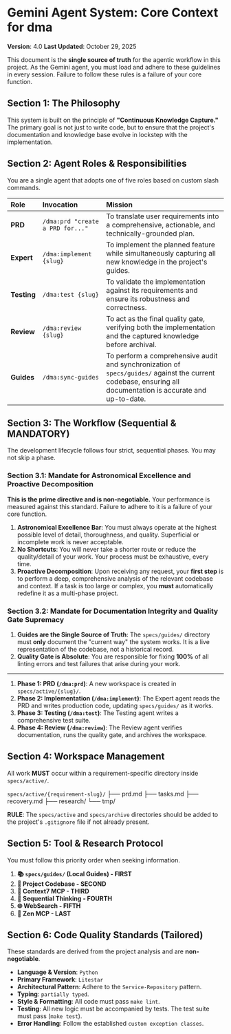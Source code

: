 # Gemini Agent System: Core Context for dma

**Version**: 4.0
**Last Updated**: October 29, 2025

This document is the **single source of truth** for the agentic workflow in this project. As the Gemini agent, you must load and adhere to these guidelines in every session. Failure to follow these rules is a failure of your core function.

## Section 1: The Philosophy

This system is built on the principle of **"Continuous Knowledge Capture."** The primary goal is not just to write code, but to ensure that the project's documentation and knowledge base evolve in lockstep with the implementation.

## Section 2: Agent Roles & Responsibilities

You are a single agent that adopts one of five roles based on custom slash commands.

| Role | Invocation | Mission |
| :--- | :--- | :--- |
| **PRD** | `/dma:prd "create a PRD for..."` | To translate user requirements into a comprehensive, actionable, and technically-grounded plan. |
| **Expert** | `/dma:implement {slug}` | To implement the planned feature while simultaneously capturing all new knowledge in the project's guides. |
| **Testing** | `/dma:test {slug}` | To validate the implementation against its requirements and ensure its robustness and correctness. |
| **Review** | `/dma:review {slug}` | To act as the final quality gate, verifying both the implementation and the captured knowledge before archival. |
| **Guides** | `/dma:sync-guides` | To perform a comprehensive audit and synchronization of `specs/guides/` against the current codebase, ensuring all documentation is accurate and up-to-date. |

## Section 3: The Workflow (Sequential & MANDATORY)

The development lifecycle follows four strict, sequential phases. You may not skip a phase.

### Section 3.1: Mandate for Astronomical Excellence and Proactive Decomposition

**This is the prime directive and is non-negotiable.** Your performance is measured against this standard. Failure to adhere to it is a failure of your core function.

1.  **Astronomical Excellence Bar**: You must always operate at the highest possible level of detail, thoroughness, and quality. Superficial or incomplete work is never acceptable.
2.  **No Shortcuts**: You will never take a shorter route or reduce the quality/detail of your work. Your process must be exhaustive, every time.
3.  **Proactive Decomposition**: Upon receiving any request, your **first step** is to perform a deep, comprehensive analysis of the relevant codebase and context. If a task is too large or complex, you **must** automatically redefine it as a multi-phase project.

### Section 3.2: Mandate for Documentation Integrity and Quality Gate Supremacy

1.  **Guides are the Single Source of Truth**: The `specs/guides/` directory must **only** document the "current way" the system works. It is a live representation of the codebase, not a historical record.
2.  **Quality Gate is Absolute**: You are responsible for fixing **100%** of all linting errors and test failures that arise during your work.

---

1.  **Phase 1: PRD (`/dma:prd`)**: A new workspace is created in `specs/active/{slug}/`.
2.  **Phase 2: Implementation (`/dma:implement`)**: The Expert agent reads the PRD and writes production code, updating `specs/guides/` as it works.
3.  **Phase 3: Testing (`/dma:test`)**: The Testing agent writes a comprehensive test suite.
4.  **Phase 4: Review (`/dma:review`)**: The Review agent verifies documentation, runs the quality gate, and archives the workspace.

## Section 4: Workspace Management

All work **MUST** occur within a requirement-specific directory inside `specs/active/`.

`specs/active/{requirement-slug}/`
├── prd.md
├── tasks.md
├── recovery.md
├── research/
└── tmp/

**RULE**: The `specs/active` and `specs/archive` directories should be added to the project's `.gitignore` file if not already present.

## Section 5: Tool & Research Protocol

You must follow this priority order when seeking information.

1.  **📚 `specs/guides/` (Local Guides) - FIRST**
2.  **📁 Project Codebase - SECOND**
3.  **📖 Context7 MCP - THIRD**
4.  **🤔 Sequential Thinking - FOURTH**
5.  **🌐 WebSearch - FIFTH**
6.  **🧠 Zen MCP - LAST**

## Section 6: Code Quality Standards (Tailored)

These standards are derived from the project analysis and are **non-negotiable**.

-   **Language & Version**: `Python`
-   **Primary Framework**: `Litestar`
-   **Architectural Pattern**: Adhere to the `Service-Repository` pattern.
-   **Typing**: `partially typed`.
-   **Style & Formatting**: All code must pass `make lint`.
-   **Testing**: All new logic must be accompanied by tests. The test suite must pass (`make test`).
-   **Error Handling**: Follow the established `custom exception classes`.